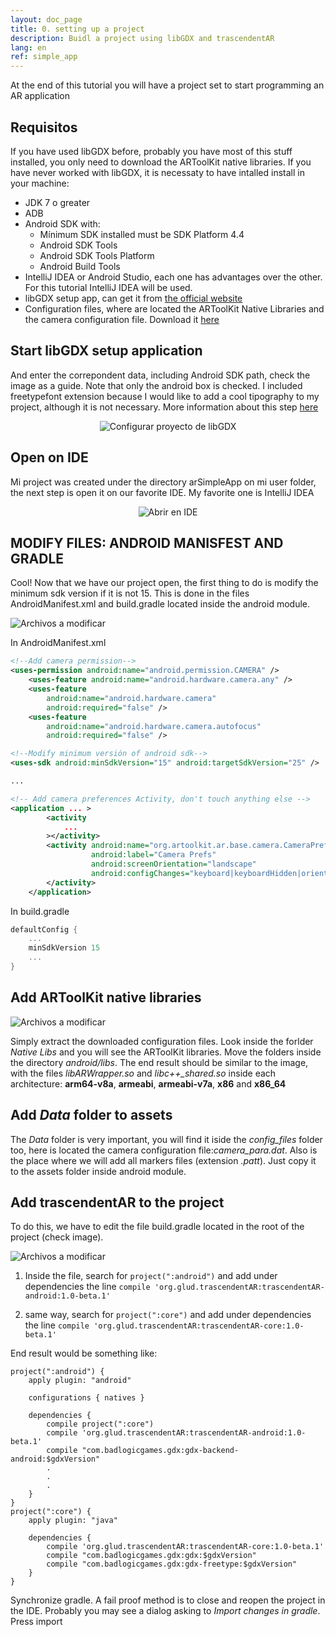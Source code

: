 ```yaml
---
layout: doc_page
title: 0. setting up a project
description: Buidl a project using libGDX and trascendentAR
lang: en
ref: simple_app
---
```


At the end of this tutorial you will have a project set to start programming an AR application

## Requisitos
If you have used libGDX before, probably you have most of this stuff installed, you only need to download the ARToolKit native libraries. If you have never worked with libGDX, it is necessaty to have intalled install in your machine:

* JDK 7 o greater
* ADB
* Android SDK with:
	* Mínimum SDK installed must be SDK Platform 4.4
	* Android SDK Tools
	* Android SDK Tools Platform
	* Android Build Tools
* IntelliJ IDEA or Android Studio, each one has advantages over the other. For this tutorial IntelliJ IDEA will be used.
* libGDX setup app, can get it from [the official website](http://libgdx.badlogicgames.com/download.html)
* Configuration files, where are located the ARToolKit Native Libraries and the camera configuration file. Download it [here](/downloads/config_files.zip) <a href="/downloads/config_files.zip" class="icon fa-download"></a>

## Start libGDX setup application
And enter the correpondent data, including Android SDK path, check the image as a guide. Note that only the android box is checked. I included freetypefont extension because I would like to add a cool tipography to my project, although it is not necessary. More information about this step [here](https://github.com/libgdx/libgdx/wiki/Project-Setup-Gradle)


<center>
<img src="../images/simpleapp_libgdxsetup.png" alt="Configurar proyecto de libGDX">
</center>

## Open on IDE
Mi project was created under the directory arSimpleApp on mi user folder, the next step is open it on our favorite IDE. My favorite one is IntelliJ IDEA

<center>
<img src="../images/simpleapp_abrirenide.png" alt="Abrir en IDE">
</center>


## MODIFY FILES: ANDROID MANISFEST AND GRADLE

Cool! Now that we have our project open, the first thing to do is modify the minimum sdk version if it is not 15. This is done in the files AndroidManifest.xml and build.gradle located inside the android module.

<span class="image left"><img src="../images/simpleapp_files2modify.png" alt="Archivos a modificar" /></span>

In AndroidManifest.xml

```xml
<!--Add camera permission-->
<uses-permission android:name="android.permission.CAMERA" />
    <uses-feature android:name="android.hardware.camera.any" />
    <uses-feature
        android:name="android.hardware.camera"
        android:required="false" />
    <uses-feature
        android:name="android.hardware.camera.autofocus"
        android:required="false" />

<!--Modify minimum versión of android sdk-->
<uses-sdk android:minSdkVersion="15" android:targetSdkVersion="25" />

...

<!-- Add camera preferences Activity, don't touch anything else -->
<application ... >
        <activity
            ...
        ></activity>
        <activity android:name="org.artoolkit.ar.base.camera.CameraPreferencesActivity"
                  android:label="Camera Prefs"
                  android:screenOrientation="landscape"
                  android:configChanges="keyboard|keyboardHidden|orientation|screenSize">
        </activity>
    </application>
```

In build.gradle

```groovy
defaultConfig {
    ...
    minSdkVersion 15
    ...
}
```

## Add ARToolKit native libraries

<span class="image right"><img src="../images/simpleapp_nativelibs.png" alt="Archivos a modificar" /></span>

Simply extract the downloaded configuration files. Look inside the forlder _Native Libs_ and you will see the ARToolKit libraries. Move the folders inside the directory _android/libs_. The end result should be similar to the image, with the files  *libARWrapper.so* and *libc++_shared.so* inside each architecture: **arm64-v8a**, **armeabi**, **armeabi-v7a**, **x86** and **x86_64**

## Add _Data_ folder to assets
The _Data_ folder is very important, you will find it iside the _config_files_ folder too, here is located the camera configuration file:_camera_para.dat_. Also is the place where we will add all markers files (extension _.patt_). Just copy it to the assets folder inside android module.

## Add trascendentAR to the project

To do this, we have to edit the file build.gradle located in the root of the project (check image).

<span class="image right"><img src="../images/simpleapp_addtrascendentAR.png" alt="Archivos a modificar" /></span>

1. Inside the file, search for ```project(":android")``` and add under dependencies the line ```compile 'org.glud.trascendentAR:trascendentAR-android:1.0-beta.1'```

2. same way, search for ```project(":core")``` and add under dependencies the line ```compile 'org.glud.trascendentAR:trascendentAR-core:1.0-beta.1'```

End result would be something like:

```
project(":android") {
    apply plugin: "android"

    configurations { natives }

    dependencies {
        compile project(":core")
        compile 'org.glud.trascendentAR:trascendentAR-android:1.0-beta.1'
        compile "com.badlogicgames.gdx:gdx-backend-android:$gdxVersion"
        .
        .
        .
    }
}
project(":core") {
    apply plugin: "java"

    dependencies {
        compile 'org.glud.trascendentAR:trascendentAR-core:1.0-beta.1'
        compile "com.badlogicgames.gdx:gdx:$gdxVersion"
        compile "com.badlogicgames.gdx:gdx-freetype:$gdxVersion"
    }
}
```
Synchronize gradle. A fail proof method is to close and reopen the project in the IDE. Probably you may see a dialog asking to _Import changes in gradle_. Press import
